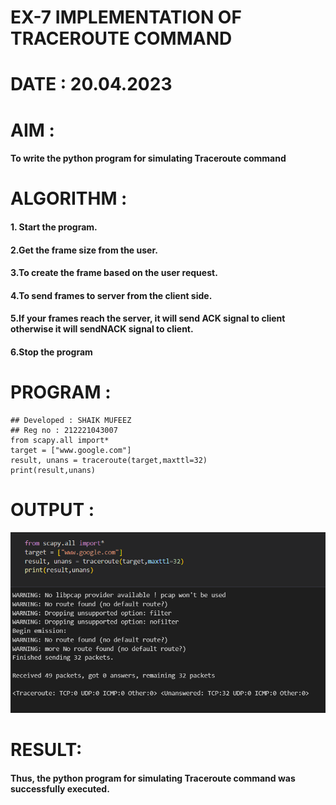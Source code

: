 # EX-7 IMPLEMENTATION OF TRACEROUTE COMMAND

# DATE : 20.04.2023


# AIM :
#### To write the python program for simulating Traceroute command

# ALGORITHM :

#### 1. Start the program.
#### 2.Get the frame size from the user.
#### 3.To create the frame based on the user request.
#### 4.To send frames to server from the client side.
#### 5.If your frames reach the server, it will send ACK signal to client otherwise it will sendNACK signal to client.
#### 6.Stop the program



# PROGRAM :
```PY
## Developed : SHAIK MUFEEZ
## Reg no : 212221043007
from scapy.all import*
target = ["www.google.com"]
result, unans = traceroute(target,maxttl=32)
print(result,unans)
```
# OUTPUT :

![output](./output.png)


# RESULT:
#### Thus, the python program for simulating Traceroute command was successfully executed.


